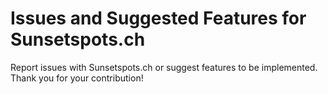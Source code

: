 # Issues and Suggested Features for Sunsetspots.ch
Report issues with Sunsetspots.ch or suggest features to be implemented. Thank you for your contribution!

